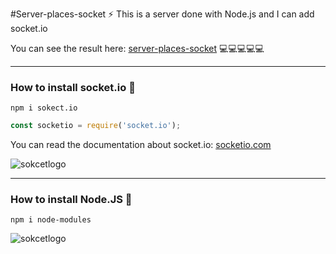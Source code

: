 #Server-places-socket :zap:
This is a server done with Node.js and I can add socket.io

You can see the result here:
[server-places-socket](https://socket-places-server.herokuapp.com/) :computer::computer::computer::computer::computer:


---

### How to install **socket.io** :closed_book:

```
npm i sokect.io
```
```javascript
const socketio = require('socket.io');
```

You can read the documentation about socket.io:
[socketio.com](https://socket.io/docs/v3)

![sokcetlogo](https://miro.medium.com/max/812/0*xAADmPJN52Yy6XJV.jpg "socket.io")

---
### How to install Node.JS :closed_book:

```
npm i node-modules
```

![sokcetlogo](http://xurxodev.com/content/images/2015/12/Node-js-Logo.png "nodejs")
